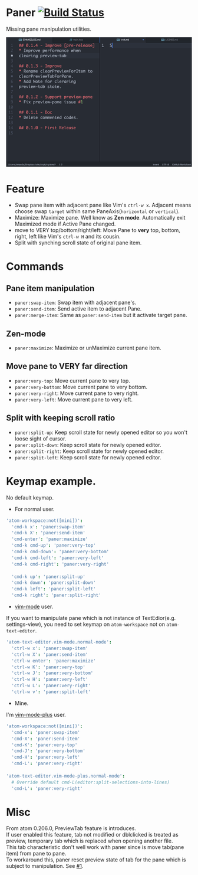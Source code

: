 # Paner [![Build Status](https://travis-ci.org/t9md/atom-paner.svg)](https://travis-ci.org/t9md/atom-paner)

Missing pane manipulation utilities.

![gif](https://raw.githubusercontent.com/t9md/t9md/4407eb697d1f83a8ce6a16ce096a98a270980c3b/img/atom-paner.gif)

# Feature

* Swap pane item with adjacent pane like Vim's `ctrl-w x`. Adjacent means choose swap `target` within same PaneAxis(`horizontal` or `vertical`).
* Maximize: Maximize pane. Well know as **Zen mode**.
Automatically exit Maximized mode if Active Pane changed.
* move to VERY top/bottom/right/left: Move Pane to **very** top, bottom, right, left like Vim's `ctrl-w H` and its cousin.
* Split with synching scroll state of original pane item.

# Commands

## Pane item manipulation

* `paner:swap-item`: Swap item with adjacent pane's.
* `paner:send-item`: Send active item to adjacent Pane.
* `paner:merge-item`: Same as `paner:send-item` but it activate target pane.

## Zen-mode

* `paner:maximize`: Maximize or unMaximize current pane item.

## Move pane to VERY far direction

* `paner:very-top`: Move current pane to very top.
* `paner:very-bottom`: Move current pane to very bottom.
* `paner:very-right`: Move current pane to very right.
* `paner:very-left`: Move current pane to very left.

## Split with keeping scroll ratio

* `paner:split-up`: Keep scroll state for newly opened editor so you won't loose sight of cursor.
* `paner:split-down`: Keep scroll state for newly opened editor.
* `paner:split-right`: Keep scroll state for newly opened editor.
* `paner:split-left`: Keep scroll state for newly opened editor.

# Keymap example.

No default keymap.

* For normal user.

```coffeescript
'atom-workspace:not([mini])':
  'cmd-k x': 'paner:swap-item'
  'cmd-k X': 'paner:send-item'
  'cmd-enter': 'paner:maximize'
  'cmd-k cmd-up': 'paner:very-top'
  'cmd-k cmd-down': 'paner:very-bottom'
  'cmd-k cmd-left': 'paner:very-left'
  'cmd-k cmd-right': 'paner:very-right'

  'cmd-k up': 'paner:split-up'
  'cmd-k down': 'paner:split-down'
  'cmd-k left': 'paner:split-left'
  'cmd-k right': 'paner:split-right'
```

* [vim-mode](https://atom.io/packages/vim-mode) user.

If you want to manipulate pane which is not instance of TextEdior(e.g. settings-view), you need to set keymap on `atom-workspace` not on `atom-text-editor`.

```coffeescript
'atom-text-editor.vim-mode.normal-mode':
  'ctrl-w x': 'paner:swap-item'
  'ctrl-w X': 'paner:send-item'
  'ctrl-w enter': 'paner:maximize'
  'ctrl-w K': 'paner:very-top'
  'ctrl-w J': 'paner:very-bottom'
  'ctrl-w H': 'paner:very-left'
  'ctrl-w L': 'paner:very-right'
  'ctrl-w v': 'paner:split-left'
```

* Mine.

I'm [vim-mode-plus](https://atom.io/packages/vim-mode-plus) user.

```coffeescript
'atom-workspace:not([mini])':
  'cmd-x': 'paner:swap-item'
  'cmd-X': 'paner:send-item'
  'cmd-K': 'paner:very-top'
  'cmd-J': 'paner:very-bottom'
  'cmd-H': 'paner:very-left'
  'cmd-L': 'paner:very-right'

'atom-text-editor.vim-mode-plus.normal-mode':
  # Override default cmd-L(editor:split-selections-into-lines)
  'cmd-L': 'paner:very-right'
```

# Misc

From atom 0.206.0, PreviewTab feature is introduces.  
If user enabled this feature, tab not modified or dblclicked is treated as preview, temporary tab which is replaced when opening another file.  
This tab characteristic don't well work with paner since is move tab(pane item) from pane to pane.  
To workaround this, paner reset preview state of tab for the pane which is subject to manipulation. See [#1](https://github.com/t9md/atom-paner/issues/1).  
